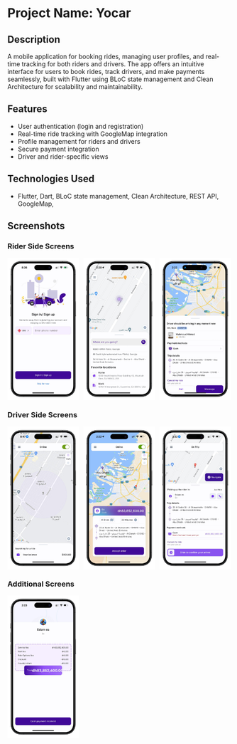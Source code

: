 # Project Name: Yocar

## Description
A mobile application for booking rides, managing user profiles, and real-time tracking for both riders and drivers. The app offers an intuitive interface for users to book rides, track drivers, and make payments seamlessly, built with Flutter using BLoC state management and Clean Architecture for scalability and maintainability.

## Features
- User authentication (login and registration)
- Real-time ride tracking with GoogleMap integration
- Profile management for riders and drivers
- Secure payment integration
- Driver and rider-specific views

## Technologies Used
- Flutter, Dart, BLoC state management, Clean Architecture, REST API, GoogleMap,

## Screenshots

### Rider Side Screens

<div style="display: grid; grid-template-columns: repeat(3, 1fr); gap: 10px;">
    <img src="screenshots/screenshot1.png" alt="Rider Home Screen" width="250">
    <img src="screenshots/screenshot2.png" alt="Ride Booking Screen" width="250">
    <img src="screenshots/screenshot5.png" alt="Payment Screen" width="250">
</div>

### Driver Side Screens

<div style="display: grid; grid-template-columns: repeat(3, 1fr); gap: 10px;">
    <img src="screenshots/screenshot3.png" alt="Driver Home Screen" width="250">
    <img src="screenshots/screenshot4.png" alt="Ride Acceptance Screen" width="250">
    <img src="screenshots/screenshot6.png" alt="Trip in Progress Screen" width="250">
</div>

### Additional Screens

<div style="display: grid; grid-template-columns: repeat(3, 1fr); gap: 10px;">
    <img src="screenshots/screenshot7.png" alt="Ride Confirmation Screen" width="250">
</div>

